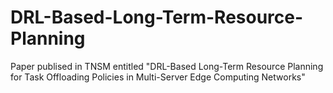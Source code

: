 # DRL-Based-Long-Term-Resource-Planning
Paper publised in TNSM entitled "DRL-Based Long-Term Resource Planning for Task Offloading Policies in Multi-Server Edge Computing Networks"
